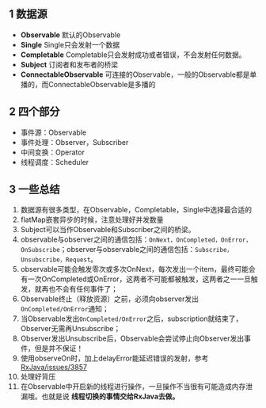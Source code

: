 ## 1 数据源

- **Observable**
默认的Observable
- **Single**
Single只会发射一个数据
- **Completable**
Completable只会发射成功或者错误，不会发射任何数据。
- **Subject**
订阅者和发布者的桥梁
- **ConnectableObservable**
可连接的Observable，一般的Observable都是单播的，而ConnectableObservable是多播的

## 2 四个部分

- 事件源：Observable
- 事件处理：Observer，Subscriber
- 中间变换：Operator
- 线程调度：Scheduler

## 3 一些总结

1. 数据源有很多类型，在Observable，Completable，Single中选择最合适的
2. flatMap嵌套异步的时候，注意处理好并发数量
3. Subject可以当作Observable和Subscriber之间的桥梁。
4. observable与observer之间的通信包括：`OnNext，OnCompleted，OnError，OnSubscribe`；observer与observable之间的通信包括：`Subscribe，Unsubscribe，Request`。
5. observable可能会触发零次或多次OnNext，每次发出一个item，最终可能会有一次OnCompleted或OnError，这两者不可能都被触发，这两者之一一旦触发，就再也不会有任何事件了；
6. Observable终止（释放资源）之前，必须向observer发出`OnCompleted/OnError`通知；
7. 当Observable发出`OnCompleted/OnError`之后，subscription就结束了，Observer无需再Unsubscribe；
8. Observer发出Unsubscribe后，Observable会尝试停止向Observer发出事件，但是并不保证！
9. 使用observeOn时，加上delayError能延迟错误的发射，参考[RxJava/issues/3857](https://github.com/ReactiveX/RxJava/issues/3857)
10. 处理好背压
11. 在Observable中开启新的线程进行操作，一旦操作不当很有可能造成内存泄漏哦。也就是说 **线程切换的事情交给RxJava去做。**